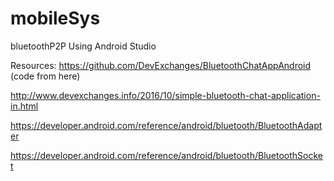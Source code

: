 # mobileSys
bluetoothP2P
Using Android Studio

Resources:
https://github.com/DevExchanges/BluetoothChatAppAndroid (code from here)


http://www.devexchanges.info/2016/10/simple-bluetooth-chat-application-in.html

https://developer.android.com/reference/android/bluetooth/BluetoothAdapter

https://developer.android.com/reference/android/bluetooth/BluetoothSocket